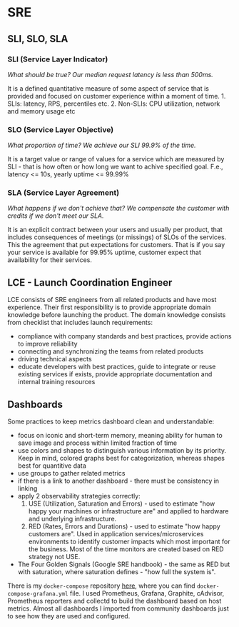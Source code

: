 # SRE
## SLI, SLO, SLA
### SLI (Service Layer Indicator)
_What should be true? Our median request latency is less than 500ms._

It is a defined quantitative measure of some aspect of service that is provided and focused on customer experience within a moment of time.
    1. SLIs: latency, RPS, percentiles etc.
    2. Non-SLIs: CPU utilization, network and memory usage etc
    
### SLO (Service Layer Objective)
_What proportion of time? We achieve our SLI 99.9% of the time._ 

It is a target value or range of values for a service which are measured by SLI - that is how often or how long we want to achive specified goal. F.e., latency <= 10s, yearly uptime <= 99.99%

### SLA (Service Layer Agreement)
_What happens if we don't achieve that? We compensate the customer with credits if we don't meet our SLA._

It is an explicit contract between your users and usually per product, that includes consequences of meetings (or missings) of SLOs of the services. This the agreement that put expectations for customers. That is if you say your service is available for 99.95% uptime, customer expect that availability for their services.

## LCE - Launch Coordination Engineer
LCE consists of SRE engineers from all related products and have most experience.
Their first responsibility is to provide appropriate domain knowledge before launching
the product. The domain knowledge consists from checklist that includes launch requirements:
- compliance with company standards and best practices, provide actions to improve reliability
- connecting and synchronizing the teams from related products
- driving technical aspects
- educate developers with best practices, guide to integrate or reuse existing services if
  exists, provide appropriate documentation and internal training resources

## Dashboards
Some practices to keep metrics dashboard clean and understandable:
- focus on iconic and short-term memory, meaning ability for human to save image and process within limited 
  fraction of time
- use colors and shapes to distinguish various information by its priority. Keep in mind, colored graphs best
  for categorization, whereas shapes best for quantitive data  
- use groups to gather related metrics
- if there is a link to another dashboard - there must be consistency in linking
- apply 2 observability strategies correctly:
  1. USE (Utilization, Saturation and Errors) - used to estimate "how happy your machines or infrastructure are"
     and applied to hardware and underlying infrastructure.
  2. RED (Rates, Errors and Durations) - used to estimate "how happy customers are". Used in application 
     services/microservices environments to identify customer impacts which most important for the business. 
     Most of the time monitors are created based on RED strategy not USE.
- The Four Golden Signals (Google SRE handbook) - the same as RED but with saturation, where saturation defines - 
  "how full the system is".

There is my `docker-compose` repository [here](https://github.com/sabyrzhan/docker), where you can 
find `docker-compose-grafana.yml` file. I used Prometheus, Grafana, Graphite, cAdvisor, Prometheus reporters and 
collectd to build the dashboard based on host metrics. Almost all dashboards I imported from community dashboards 
just to see how they are used and configured.
